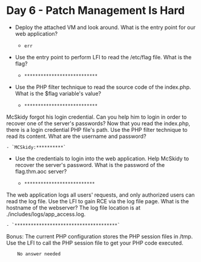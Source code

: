 # Day 6 - Patch Management Is Hard

- Deploy the attached VM and look around. What is the entry point for our web application?

	- `err`

- Use the entry point to perform LFI to read the /etc/flag file. What is the flag?

	- `***************************`

- Use the PHP filter technique to read the source code of the index.php. What is the $flag variable's value?

	- `***************************`

McSkidy forgot his login credential. Can you help him to login in order to recover one of the server's passwords?
Now that you read the index.php, there is a login credential PHP file's path. Use the PHP filter technique to read its content. What are the username and password?

	- `MCSkidy:**********`

- Use the credentials to login into the web application. Help McSkidy to recover the server's password. What is the password of the flag.thm.aoc server? 

	- `**************************`

The web application logs all users' requests, and only authorized users can read the log file. Use the LFI to gain RCE via the log file page. What is the hostname of the webserver? The log file location is at ./includes/logs/app_access.log.

	- `**************************************`

Bonus: The current PHP configuration stores the PHP session files in /tmp. Use the LFI to call the PHP session file to get your PHP code executed. 

		No answer needed